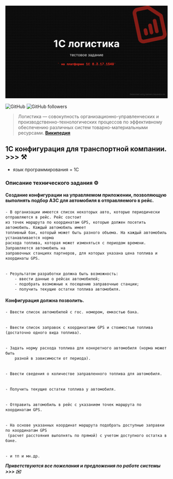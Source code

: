 <kbd><img src="img/1C_логистика.png" /></kbd>

![GitHub](https://img.shields.io/github/license/Alba3k/reserv_system_mendo?style=for-the-badge)
![GitHub followers](https://img.shields.io/github/followers/Alba3k?style=social)

> Логистика — совокупность организационно-управленческих и производственно-технологических процессов по эффективному обеспечению различных систем товарно-материальными ресурсами. [**Википедия**](https://ru.wikipedia.org/wiki/%D0%9B%D0%BE%D0%B3%D0%B8%D1%81%D1%82%D0%B8%D0%BA%D0%B0)

## 1C конфигурация для транспортной компании. >>> :hammer_and_pick:

 - язык программирования = 1С
 
### Описание технического задания :gear:

#### Создание конфигурации на управляемом приложении, позволяющую выполнять подбор АЗС для автомобиля в отправляемого в рейс.

	- В организации имеется список некоторых авто, которые периодически отправляются в рейс. Рейс состоит
	из точек маршрута по координатам GPS, которые должен посетить автомобиль. Каждый автомобиль имеет
	топливный бак, который может быть разного объема. На каждый автомобиль устанавливается норма 
	расхода топлива, которая может изменяться с периодом времени. Заправляется автомобиль на 
	заправочных станциях партнеров, для которых указана цена топлива и координаты GPS. 


	- Результатом разработки должна быть возможность: 
		- ввести данные о рейсах автомобилей; 
		- подобрать возможные к посещению заправочные станции; 
		- получить текущие остатки топлива автомобиля.

#### Конфигурация должна позволить.

	- Ввести список автомобилей с гос. номером, емкостью бака.


	- Ввести список заправок с координатами GPS и стоимостью топлива (достаточно одного вида топлива).


	- Задать норму расхода топлива для конкретного автомобиля (норма может быть 
		разной в зависимости от периода).


	- Ввести сведения о количестве заправленного топлива для автомобиля.


	- Получить текущие остатки топлива у автомобиля.


	- Отправить автомобиль в рейс с указанием точек маршрута по координатам GPS.


	- На основе указанных координат маршрута подобрать доступные заправки по координатам GPS 
	 (расчет расстояния выполнять по прямой) с учетом доступного остатка в баке.


	- и тп и мн.др.


***Приветствуются все пожелания и предложения по работе системы >>> :envelope:***